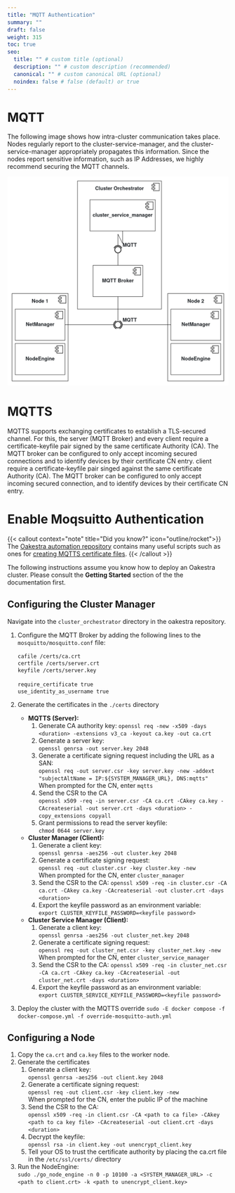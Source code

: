 ```yaml
---
title: "MQTT Authentication"
summary: ""
draft: false
weight: 315
toc: true
seo:
  title: "" # custom title (optional)
  description: "" # custom description (recommended)
  canonical: "" # custom canonical URL (optional)
  noindex: false # false (default) or true
---
```


# MQTT

The following image shows how intra-cluster communication takes place. Nodes regularly report to the cluster-service-manager,
and the cluster-service-manager appropriately propagates this information. Since the nodes report sensitive information, such
as IP Addresses, we highly recommend securing the MQTT channels.

![MQTT Architecture Picture](mqtt.png)

# MQTTS
MQTTS supports exchanging certificates to establish a TLS-secured channel. For this, the server (MQTT Broker) and every client require a certificate-keyfile pair signed by the same certificate Authority (CA).
The MQTT broker can be configured to only accept incoming secured connections and to identify devices by their certificate CN entry.
client require a certificate-keyfile pair singed against the same certificate Authority (CA).
The MQTT broker can be configured to only accept incoming secured connection, and to identify devices by their certificate CN entry.

# Enable Moqsuitto Authentication

{{< callout context="note" title="Did you know?" icon="outline/rocket">}} The [Oakestra automation repository](https://github.com/oakestra/automation)
contains many useful scripts such as ones for [creating MQTTS certificate files](https://github.com/oakestra/automation/tree/d43f701134fdf71e1206532883006e1937c38ef9/development_cluster_management/generate_mqtts_certificates). {{< /callout >}}

The following instructions assume you know how to deploy an Oakestra cluster. Please consult the **Getting Started** section of the the documentation first.

## Configuring the Cluster Manager
Navigate into the `cluster_orchestrator` directory in the oakestra repository.

1. Configure the MQTT Broker by adding the following lines to the `mosquitto/mosquitto.conf` file:
    ```
    cafile /certs/ca.crt
    certfile /certs/server.crt
    keyfile /certs/server.key

    require_certificate true
    use_identity_as_username true
    ```
2. Generate the certificates in the `./certs` directory
    * **MQTTS (Server):**
       1. Generate CA authority key:
          `openssl req -new -x509 -days <duration> -extensions v3_ca -keyout ca.key -out ca.crt`
       2. Generate a server key:\
          `openssl genrsa -out server.key 2048`
       3. Generate a certificate signing request including the URL as a SAN:\
          `openssl req -out server.csr -key server.key -new -addext "subjectAltName = IP:${SYSTEM_MANAGER_URL}, DNS:mqtts"`\
           When prompted for the CN, enter `mqtts`
       4. Send the CSR to the CA\
           `openssl x509 -req -in server.csr -CA ca.crt -CAkey ca.key -CAcreateserial -out server.crt -days <duration> -copy_extensions copyall`
       5. Grant permissions to read the server keyfile:\
            `chmod 0644 server.key`
    * **Cluster Manager (Client):**
        1. Generate a client key:\
            `openssl genrsa -aes256 -out cluster.key 2048`
        2. Generate a certificate signing request:\
            `openssl req -out cluster.csr -key cluster.key -new`\
            When prompted for the CN, enter `cluster_manager`
        3. Send the CSR to the CA:
            `openssl x509 -req -in cluster.csr -CA ca.crt -CAkey ca.key -CAcreateserial -out cluster.crt -days <duration>`
        4. Export the keyfile password as an environment variable:\
            `export CLUSTER_KEYFILE_PASSWORD=<keyfile password>`
    * **Cluster Service Manager (Client):**
        1. Generate a client key:\
          `openssl genrsa -aes256 -out cluster_net.key 2048`
        2. Generate a certificate signing request:\
          `openssl req -out cluster_net.csr -key cluster_net.key -new`\
          When prompted for the CN, enter `cluster_service_manager`
        3. Send the CSR to the CA:
          `openssl x509 -req -in cluster_net.csr -CA ca.crt -CAkey ca.key -CAcreateserial -out cluster_net.crt -days <duration>`
        4. Export the keyfile password as an environment variable:\
          `export CLUSTER_SERVICE_KEYFILE_PASSWORD=<keyfile password>`

3. Deploy the cluster with the MQTTS override
`sudo -E docker compose -f docker-compose.yml -f override-mosquitto-auth.yml`

## Configuring a Node

1. Copy the `ca.crt` and `ca.key` files to the worker node.
2. Generate the certificates
   1. Generate a client key:\
       `openssl genrsa -aes256 -out client.key 2048`
   2. Generate a certificate signing request:\
       `openssl req -out client.csr -key client.key -new`\
       When prompted for the CN, enter the public IP of the machine
   3. Send the CSR to the CA:\
       `openssl x509 -req -in client.csr -CA <path to ca file> -CAkey <path to ca key file> -CAcreateserial -out client.crt -days <duration>`
   4. Decrypt the keyfile:\
        `openssl rsa -in client.key -out unencrypt_client.key`
   5. Tell your OS to trust the certificate authority by placing the ca.crt file in the `/etc/ssl/certs/` directory
3. Run the NodeEngine:\
       `sudo ./go_node_engine -n 0 -p 10100 -a <SYSTEM_MANAGER_URL> -c <path to client.crt> -k <path to unencrypt_client.key>`
